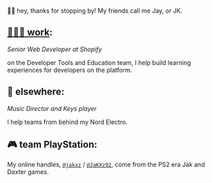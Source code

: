 👋🏽 hey, thanks for stopping by! My friends call me Jay, or JK.

## [👨🏽‍💻 work](https://jakxz.github.io/resume):

_Senior Web Developer at Shopify_

on the Developer Tools and Education team, I help build learning experiences for developers on the platform.

## 🎹 elsewhere:

_Music Director and Keys player_

I help teams from behind my Nord Electro.

## 🎮 team PlayStation:

My online handles, [`@jakxz`](https://github/jakxz) / [`@JaKXz92`](https://twitter.com/jakxz92), come from the PS2 era Jak and Daxter games.
